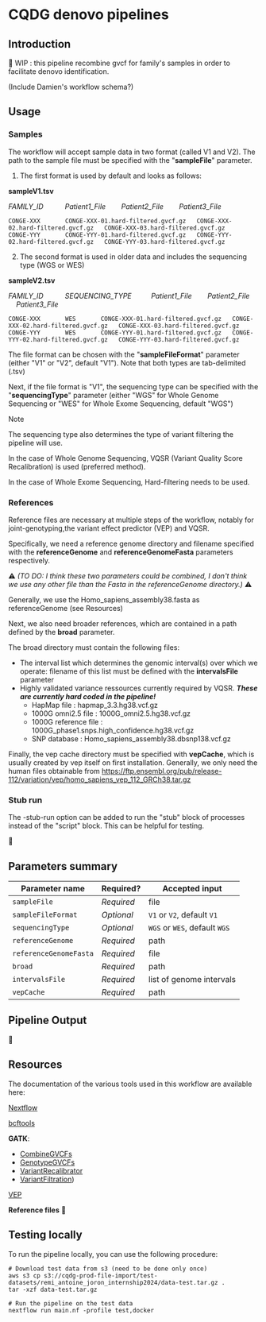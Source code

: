 CQDG denovo pipelines
======
Introduction
------
🚧 WIP : this pipeline recombine gvcf for family's samples in order to facilitate denovo identification.

(Include Damien's workflow schema?)

Usage
-----
### Samples
The workflow will accept sample data in two format (called V1 and V2). The path to the sample file must be specified with the "**sampleFile**" parameter.

1.  The first format is used by default and looks as follows:

**sampleV1.tsv**

_FAMILY_ID_ &nbsp; &nbsp; &nbsp; &nbsp; &nbsp; _Patient1_File_&nbsp; &nbsp; &nbsp;&nbsp; &nbsp;_Patient2_File_&nbsp; &nbsp; &nbsp; &nbsp;&nbsp;_Patient3_File_
```tsv
CONGE-XXX       CONGE-XXX-01.hard-filtered.gvcf.gz   CONGE-XXX-02.hard-filtered.gvcf.gz   CONGE-XXX-03.hard-filtered.gvcf.gz
CONGE-YYY       CONGE-YYY-01.hard-filtered.gvcf.gz   CONGE-YYY-02.hard-filtered.gvcf.gz   CONGE-YYY-03.hard-filtered.gvcf.gz
```

2.  The second format is used in older data and includes the sequencing type (WGS or WES)

**sampleV2.tsv**

_FAMILY_ID_ &nbsp; &nbsp; &nbsp; &nbsp; &nbsp; _SEQUENCING_TYPE_ &nbsp; &nbsp; &nbsp; &nbsp; &nbsp;_Patient1_File_&nbsp; &nbsp; &nbsp;&nbsp; &nbsp;_Patient2_File_&nbsp; &nbsp; &nbsp; &nbsp;&nbsp;_Patient3_File_
```tsv
CONGE-XXX       WES       CONGE-XXX-01.hard-filtered.gvcf.gz   CONGE-XXX-02.hard-filtered.gvcf.gz   CONGE-XXX-03.hard-filtered.gvcf.gz
CONGE-YYY       WES       CONGE-YYY-01.hard-filtered.gvcf.gz   CONGE-YYY-02.hard-filtered.gvcf.gz   CONGE-YYY-03.hard-filtered.gvcf.gz
```


The file format can be chosen with the "**sampleFileFormat**" parameter (either "V1" or "V2", default "V1"). Note that both types are tab-delimited (.tsv)

Next, if the file format is "V1", the sequencing type can be specified with the "**sequencingType**" parameter (either "WGS" for Whole Genome Sequencing or "WES" for Whole Exome Sequencing, default "WGS")

> [!NOTE]
> The sequencing type also determines the type of variant filtering the pipeline will use.
> 
> In the case of Whole Genome Sequencing, VQSR (Variant Quality Score Recalibration) is used (preferred method).
> 
> In the case of Whole Exome Sequencing, Hard-filtering needs to be used.

### References
Reference files are necessary at multiple steps of the workflow, notably for joint-genotyping,the variant effect predictor (VEP) and VQSR. 

Specifically, we need a reference genome directory and filename specified with the **referenceGenome** and **referenceGenomeFasta** parameters respectively. 

⚠️ _(TO DO: I think these two parameters could be combined, I don't think we use any other file than the Fasta in the referenceGenome directory.)_ ⚠️

Generally, we use the Homo_sapiens_assembly38.fasta as referenceGenome (see Resources)



Next, we also need broader references, which are contained in a path defined by the **broad** parameter.

The broad directory must contain the following files:

- The interval list which determines the genomic interval(s) over which we operate: filename of this list must be defined with the **intervalsFile** parameter
- Highly validated variance ressources currently required by VQSR. ***These are currently hard coded in the pipeline!***
  - HapMap file : hapmap_3.3.hg38.vcf.gz
  - 1000G omni2.5 file : 1000G_omni2.5.hg38.vcf.gz
  - 1000G reference file : 1000G_phase1.snps.high_confidence.hg38.vcf.gz
  - SNP database : Homo_sapiens_assembly38.dbsnp138.vcf.gz

 
Finally, the vep cache directory must be specified with **vepCache**, which is usually created by vep itself on first installation.
Generally, we only need the human files obtainable from https://ftp.ensembl.org/pub/release-112/variation/vep/homo_sapiens_vep_112_GRCh38.tar.gz

### Stub run
The -stub-run option can be added to run the "stub" block of processes instead of the "script" block. This can be helpful for testing.

🚧

Parameters summary
-----

| Parameter name | Required? | Accepted input |
| --- | --- | --- |
| `sampleFile` | _Required_ | file |
| `sampleFileFormat` | _Optional_ | `V1` or `V2`, default `V1` |
| `sequencingType` | _Optional_ | `WGS` or `WES`, default `WGS` |
| `referenceGenome` | _Required_ | path |
| `referenceGenomeFasta` | _Required_ | file |
| `broad` | _Required_ | path |
| `intervalsFile` | _Required_ | list of genome intervals |
| `vepCache` | _Required_ | path |

Pipeline Output
-----
🚧

Resources
-----
The documentation of the various tools used in this workflow are available here:

[Nextflow](https://www.nextflow.io/docs/latest/index.html)

[bcftools](https://samtools.github.io/bcftools/bcftools.html)

**GATK**:
- [CombineGVCFs](https://gatk.broadinstitute.org/hc/en-us/articles/360037593911-CombineGVCFs)
- [GenotypeGVCFs](https://gatk.broadinstitute.org/hc/en-us/articles/360037057852-GenotypeGVCFs)
- [VariantRecalibrator](https://gatk.broadinstitute.org/hc/en-us/articles/360035531612-Variant-Quality-Score-Recalibration-VQSR)
- [VariantFiltration](https://gatk.broadinstitute.org/hc/enus/articles/360041850471-VariantFiltration))

[VEP](https://useast.ensembl.org/info/docs/tools/vep/script/vep_options.html)

**Reference files**
🚧

Testing locally
-----

To run the pipeline locally, you can use the following procedure:

```
# Download test data from s3 (need to be done only once)
aws s3 cp s3://cqdg-prod-file-import/test-datasets/remi_antoine_joron_internship2024/data-test.tar.gz .
tar -xzf data-test.tar.gz

# Run the pipeline on the test data
nextflow run main.nf -profile test,docker
```


